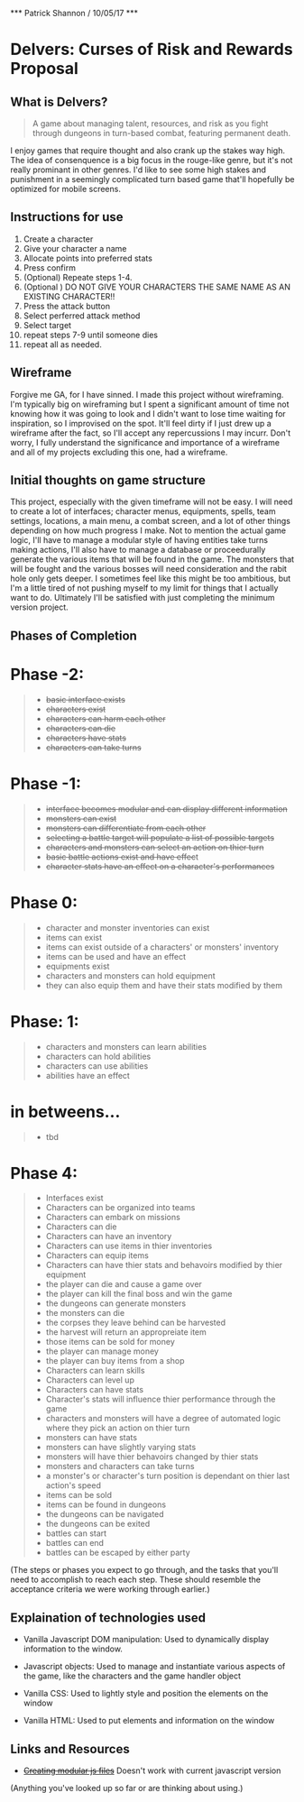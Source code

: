 *** Patrick Shannon / 10/05/17 ***

# Delvers: Curses of Risk and Rewards Proposal

## What is Delvers?
>A game about managing talent, resources, and risk as you fight through dungeons in turn-based combat, featuring permanent death.

I enjoy games that require thought and also crank up the stakes way high. The idea of consenquence is a big focus in the rouge-like genre, but it's not really prominant in other genres. I'd like to see some high stakes and punishment in a seemingly complicated turn based game that'll hopefully be optimized for mobile screens.

## Instructions for use

1. Create a character
2. Give your character a name
3. Allocate points into preferred stats
4. Press confirm
5. (Optional) Repeate steps 1-4.
6. (Optional <IMPORTANT>) DO NOT GIVE YOUR CHARACTERS THE SAME NAME AS AN EXISTING CHARACTER!!
7. Press the attack button
8. Select perferred attack method
9. Select target
10. repeat steps 7-9 until someone dies
11. repeat all as needed.

## Wireframe

Forgive me GA, for I have sinned. I made this project without wireframing. I'm typically big on wireframing but I spent a significant amount of time not knowing how it was going to look and I didn't want to lose time waiting for inspiration, so I improvised on the spot. It'll feel dirty if I just drew up a wireframe after the fact, so I'll accept any repercussions I may incurr. Don't worry, I fully understand the significance and importance of a wireframe and all of my projects excluding this one, had a wireframe.

## Initial thoughts on game structure
This project, especially with the given timeframe will not be easy. I will need to create a lot of interfaces; character menus, equipments, spells, team settings, locations, a main menu, a combat screen, and a lot of other things depending on how much progress I make. Not to mention the actual game logic, I'll have to manage a modular style of having entities take turns making actions, I'll also have to manage a database or proceedurally generate the various items that will be found in the game. The monsters that will be fought and the various bosses will need consideration and the rabit hole only gets deeper. I sometimes feel like this might be too ambitious, but I'm a little tired of not pushing myself to my limit for things that I actually want to do. Ultimately I'll be satisfied with just completing the minimum version project.

## Phases of Completion

# Phase -2:

>- ~~basic interface exists~~
>- ~~characters exist~~
>- ~~characters can harm each other~~
>- ~~characters can die~~
>- ~~characters have stats~~
>- ~~characters can take turns~~

# Phase -1:

>- ~~interface becomes modular and can display different information~~
>- ~~monsters can exist~~
>- ~~monsters can differentiate from each other~~
>- ~~selecting a battle target will populate a list of possible targets~~
>- ~~characters and monsters can select an action on thier turn~~
>- ~~basic battle actions exist and have effec~~t
>- ~~character stats have an effect on a character's performances~~

# Phase 0:

>- character and monster inventories can exist
>- items can exist
>- items can exist outside of a characters' or monsters' inventory
>- items can be used and have an effect
>- equipments exist
>- characters and monsters can hold equipment
>- they can also equip them and have their stats modified by them

# Phase: 1:

>- characters and monsters can learn abilities
>- characters can hold abilities
>- characters can use abilities
>- abilities have an effect

# in betweens...
>- tbd

# Phase 4:

>- Interfaces exist
>- Characters can be organized into teams
>- Characters can embark on missions
>- Characters can die
>- Characters can have an inventory
>- Characters can use items in thier inventories
>- Characters can equip items
>- Characters can have thier stats and behavoirs modified by thier equipment
>- the player can die and cause a game over
>- the player can kill the final boss and win the game
>- the dungeons can generate monsters
>- the monsters can die
>- the corpses they leave behind can be harvested
>- the harvest will return an appropreiate item
>- those items can be sold for money
>- the player can manage money
>- the player can buy items from a shop
>- Characters can learn skills
>- Characters can level up
>- Characters can have stats 
>- Character's stats will influence thier performance through the game
>- characters and monsters will have a degree of automated logic where they pick an action on thier turn
>- monsters can have stats
>- monsters can have slightly varying stats
>- monsters will have thier behavoirs changed by thier stats
>- monsters and characters can take turns 
>- a monster's or character's turn position is dependant on thier last action's speed
>- items can be sold
>- items can be found in dungeons
>- the dungeons can be navigated
>- the dungeons can be exited
>- battles can start
>- battles can end
>- battles can be escaped by either party

(The steps or phases you expect to go through, and the tasks that you'll need to accomplish to reach each step. These should resemble the acceptance criteria we were working through earlier.)

## Explaination of technologies used

- Vanilla Javascript DOM manipulation: Used to dynamically display information to the window.

- Javascript objects: Used to manage and instantiate various aspects of the game, like the characters and the game handler object

- Vanilla CSS: Used to lightly style and position the elements on the window

- Vanilla HTML: Used to put elements and information on the window

## Links and Resources
- [~~Creating modular js files~~](https://developer.mozilla.org/en-US/docs/Web/JavaScript/Reference/Statements/import) Doesn't work with current javascript version

(Anything you've looked up so far or are thinking about using.)
